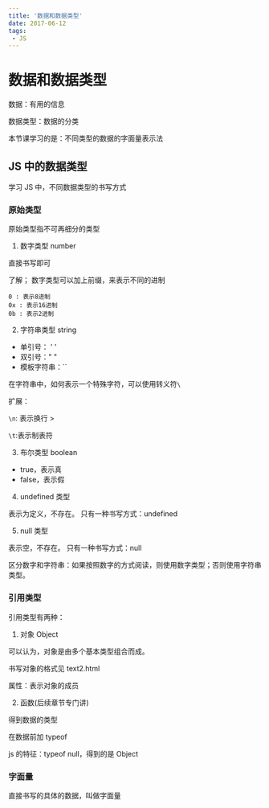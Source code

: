```yaml
---
title: '数据和数据类型'
date: 2017-06-12
tags:
 - JS
---
```


# 数据和数据类型

数据：有用的信息

数据类型：数据的分类

本节课学习的是：不同类型的数据的字面量表示法

## JS 中的数据类型

学习 JS 中，不同数据类型的书写方式

### 原始类型

原始类型指不可再细分的类型

1. 数字类型 number

直接书写即可

了解；
数字类型可以加上前缀，来表示不同的进制

    0 : 表示8进制
    0x : 表示16进制
    0b : 表示2进制

2. 字符串类型 string

- 单引号： ' '
- 双引号：" "
- 模板字符串：``

在字符串中，如何表示一个特殊字符，可以使用转义符`\`

扩展：

`\n`: 表示换行 >

`\t`:表示制表符

3. 布尔类型 boolean

- true，表示真
- false，表示假

4. undefined 类型

表示为定义，不存在。
只有一种书写方式：undefined

5. null 类型

表示空，不存在。
只有一种书写方式：null

区分数字和字符串：如果按照数字的方式阅读，则使用数字类型；否则使用字符串类型。

### 引用类型

引用类型有两种：

1. 对象 Object

可以认为，对象是由多个基本类型组合而成。

书写对象的格式见 text2.html

属性：表示对象的成员

2. 函数(后续章节专门讲)

得到数据的类型

在数据前加 typeof

js 的特征：typeof null，得到的是 Object

### 字面量

直接书写的具体的数据，叫做字面量
